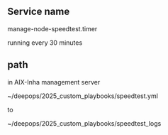 
## Service name

manage-node-speedtest.timer

running every 30 minutes


## path

in AIX-Inha  management server

~/deepops/2025_custom_playbooks/speedtest.yml


to

~/deepops/2025_custom_playbooks/speedtest_logs
